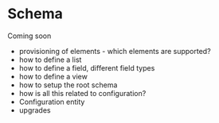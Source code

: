 # Schema

Coming soon





* provisioning of elements - which elements are supported?
* how to define a list
* how to define a field, different field types
* how to define a view
* how to setup the root schema
* how is all this related to configuration?
* Configuration entity
* upgrades